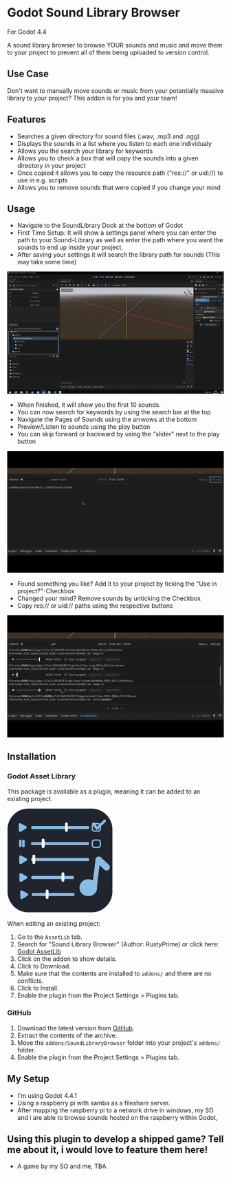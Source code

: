 # Godot Sound Library Browser
For Godot 4.4

A sound library browser to browse YOUR sounds and music and move them to your project to prevent all of them being uploaded to version control.


## Use Case
Don't want to manually move sounds or music from your potentially massive library to your project? This addon is for you and your team!


## Features
- Searches a given directory for sound files (.wav, .mp3 and .ogg)
- Displays the sounds in a list where you listen to each one individualy
- Allows you the search your library for keywords
- Allows you to check a box that will copy the sounds into a given directory in your project
- Once copied it allows you to copy the resource path ("res://" or uid://) to use in e.g. scripts
- Allows you to remove sounds that were copied if you change your mind


## Usage
- Navigate to the SoundLibrary Dock at the bottom of Godot
- First Time Setup: It will show a settings panel where you can enter the path to your Sound-Library as well as enter the path where you want the sounds to end up inside your project.
- After saving your settings it will search the library path for sounds (This may take some time)

![Initial Setup](/usage/SoundLibraryBrowserPluginSetup.gif)

- When finished, it will show you the first 10 sounds.
- You can now search for keywords by using the search bar at the top
- Navigate the Pages of Sounds using the arrwows at the bottom
- Preview/Listen to sounds using the play button
- You can skip forward or backward by using the "slider" next to the play button

![Search and play](/usage/SoundLibraryBrowserPluginSearchAndPlay.gif)

- Found something you like? Add it to your project by ticking the "Use in project?"-Checkbox
- Changed your mind? Remove sounds by unticking the Checkbox
- Copy res:// or uid:// paths using the respective buttons

![Add or remove](/usage/SoundLibraryBrowserPluginAddAndRemove.gif)

## Installation

### Godot Asset Library
This package is available as a plugin, meaning it can be added to an existing project. 

![Package Icon](/icon.png)

When editing an existing project:

1.  Go to the `AssetLib` tab.
2.  Search for "Sound Library Browser" (Author: RustyPrime) or click here: [Godot AssetLib](https://godotengine.org/asset-library/asset/17277)
3.  Click on the addon to show details.
4.  Click to Download.
5.  Make sure that the contents are installed to `addons/` and there are no conflicts.
6.  Click to Install.
8.  Enable the plugin from the Project Settings > Plugins tab.


### GitHub
1.  Download the latest version from [GitHub](https://github.com/RustyPrime/GodotSoundLibraryBrowser/releases/latest).  
2.  Extract the contents of the archive.
3.  Move the `addons/SoundLibraryBrowser` folder into your project's `addons/` folder.  
5.  Enable the plugin from the Project Settings > Plugins tab.  


## My Setup
- I'm using Godot 4.4.1
- Using a raspberry pi with samba as a fileshare server.
- After mapping the raspberry pi to a network drive in windows, my SO and i are able to browse sounds hosted on the raspberry within Godot,


## Using this plugin to develop a shipped game? Tell me about it, i would love to feature them here!
- A game by my SO and me, TBA